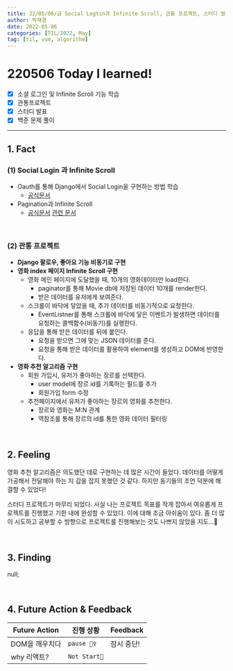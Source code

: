 ```yaml
---
title: 22/05/06/금 Social Logtin과 Infinite Scroll, 관통 프로젝트, 스터디 발표
author: 박재경
date: 2022-05-06
categories: [TIL/2022, May]
tag: [til, vue, algorithm]
---
```


# 220506 Today I learned!

- [x] 소셜 로그인 및 Infinite Scroll 기능 학습 
- [x] 관통프로젝트
- [x] 스터디 발표
- [x] 백준 문제 풀이 

---

## 1. Fact 

### (1) Social Login 과 Infinite Scroll

- Oauth를 통해 Django에서 Social Login을 구현하는 방법 학습 
  -  [공식문서](https://django-oauth-toolkit.readthedocs.io/en/latest/)
- Pagination과 Infinite Scroll
  - [공식문서](https://docs.djangoproject.com/en/4.0/topics/pagination/)   [관련 문서](https://developer.mozilla.org/ko/docs/Web/API/Element/scrollHeight)

<br>

### (2) 관통 프로젝트

- **Django 팔로우,  좋아요 기능 비동기로 구현**
- **영화 index 페이지 Infinite Scroll 구현**
  - 영화 메인 페이지에 도달했을 때, 10개의 영화데이터만 load한다.
    - paginator를 통해 Movie db에 저장된 데이터 10개를 render한다.
    - 받은 데이터를 유저에게 보여준다. 
  - 스크롤이 바닥에 닿았을 때,  추가 데이터를 비동기적으로 요청한다.  
    - EventListner를 통해 스크롤에 바닥에 닿은 이벤트가 발생하면 데이터를 요청하는 콜백함수(비동기)를 실행한다. 
  - 응답을 통해 받은 데이터를 뒤에 붙인다.
    - 요청을 받으면 그에 맞는 JSON 데이터를 준다.  
    - 요청을 통해 받은 데이터를 활용하여  element를 생성하고 DOM에 반영한다.
- **영화 추천 알고리즘 구현**
  - 회원 가입시, 유저가 좋아하는 장르를 선택한다. 
    - user model에 장르 id를 기록하는 필드를 추가
    - 회원가입 form 수정
  - 추천페이지에서 유저가 좋아하는 장르의 영화를 추천한다.  
    - 장르와 영화는 M:N 관계
    - 역참조를 통해 장르의 id를 통한 영화 데이터 필터링

<br>

## 2. Feeling

영화 추천 알고리즘은 의도했던 데로 구현하는 데 많은 시간이 들었다. 데이터를 어떻게 가공해서 전달해야 하는 지 감을 잡지 못했던 것 같다. 하지만 동기들의 조언 덕분에 해결할 수 있었다! 

스터디 프로젝트가 마무리 되었다. 사실 나는 프로젝트 목표를 작게 잡아서 여유롭게 프로젝트를 진행했고 기한 내에 완성할 수 있었다. 이에 대해 조금 아쉬움이 있다.  좀 더 많이 시도하고 공부할 수 방향으로 프로젝트를 진행해보는 것도 나쁘지 않았을 지도...🤔

<br>

## 3. Finding 

null;

<br>

## 4. Future Action & Feedback

| Future Action  | 진행 상황    | Feedback   |
| -------------- | ------------ | ---------- |
| DOM을 깨우치다 | `pause 🤦‍♀️`   | 잠시 중단! |
| why 리액트?    | `Not Start🌙` |            |

<br>
